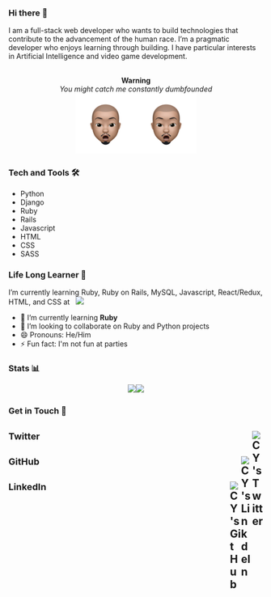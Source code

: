 ### Hi there :wave:
I am a full-stack web developer who wants to build technologies that contribute to the advancement of the human race. I’m a pragmatic developer who enjoys learning through building. I have particular interests in Artificial Intelligence and video game development.


<p align="center">
  <br/> <b>Warning</b> <br/>
  <i>You might catch me constantly dumbfounded</i> <br>
  <img src="images/cy-dumbfounded.png" width="120"><img src="images/cy-dumbfounded.png" width="120">
</p>

### Tech and Tools 🛠

- Python
- Django
- Ruby
- Rails
- Javascript
- HTML
- CSS
- SASS

### Life Long Learner 🌱
I’m currently learning Ruby, Ruby on Rails, MySQL, Javascript, React/Redux, HTML, and CSS at &nbsp; ![](https://img.shields.io/badge/Microverse-blueviolet)


<!-- - 🔭 I’m currently working on ... -->
- 🌱 I’m currently learning **Ruby**
- 👯 I’m looking to collaborate on Ruby and Python projects
- 😄 Pronouns: He/Him
- ⚡ Fun fact: I'm not fun at parties
<!-- - 🤔 I’m looking for help with ... -->
<!-- - 💬 Ask me about ... -->
<!-- - 📫 How to reach me: ... -->



### Stats 📊

<p align="center">
  <img src="https://github-readme-stats.vercel.app/api?username=cyonii&count_private=true&show_icons=true&theme=vue-dark&hide_border=true"><img src="https://github-readme-stats.vercel.app/api/top-langs/?username=cyonii&theme=vue-dark&langs_count=10&hide_border=true&layout=compact">
</p>


### Get in Touch 📨

## <a href="https://twitter.com/theOnuoha" style="text-decoration:none !important" target="_blank" rel="nofollow"><img align="right" alt="CY's Twitter" width="22px" src="https://cdn.jsdelivr.net/npm/simple-icons@v3/icons/twitter.svg"/><b style="display:flex; font-size: 18px">Twitter</b></a>
## <a href="https://www.linkedin.com/in/cyonii" style="text-decoration:none !important" target="_blank" rel="nofollow"><img align="right" alt="CY's LinkdeIn" width="22px" src="https://cdn.jsdelivr.net/npm/simple-icons@v3/icons/linkedin.svg" /><b style="display:flex; font-size: 18px">GitHub</b></a>
## <a href="https://www.github.com/cyonii" style="text-decoration:none !important" target="_blank" rel="nofollow"><img align="right" alt="CY's GitHub" width="22px" src="https://cdn.jsdelivr.net/npm/simple-icons@v3/icons/github.svg" /><b style="display:flex; font-size: 18px">LinkedIn</b></a>
